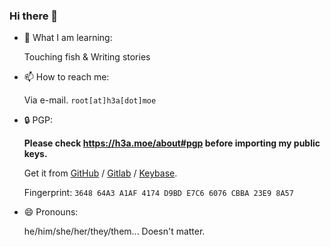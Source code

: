 ### Hi there 👋

<!--
**H3arn/H3arn** is a ✨ _special_ ✨ repository because its `README.md` (this file) appears on your GitHub profile.

Here are some ideas to get you started:
-->

- 🌱 What I am learning:

  Touching fish & Writing stories

- 📫 How to reach me: 

  Via e-mail. `root[at]h3a[dot]moe`

- 🔒 PGP: 
  
  **Please check https://h3a.moe/about#pgp before importing my public keys.**
  
  Get it from [GitHub](https://github.com/H3arn.gpg) / [Gitlab](https://gitlab.com/H3arn.gpg) / [Keybase](https://keybase.io/h3arn/pgp_keys.asc). 
  
  Fingerprint: `3648 64A3 A1AF 4174 D9BD E7C6 6076 CBBA 23E9 8A57` 

- 😄 Pronouns: 

  he/him/she/her/they/them... Doesn't matter. 
<!---
## GitHub Stats
[![My GitHub stats](https://github-readme-stats.vercel.app/api?username=H3arn&count_private=true)](https://github.com/anuraghazra/github-readme-stats)
-->
